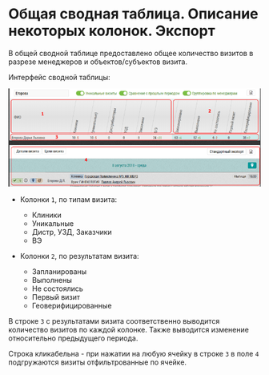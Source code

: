 # Общая сводная таблица. Описание некоторых колонок. Экспорт

В общей сводной таблице предоставлено общее количество визитов в разрезе менеджеров и объектов/субъектов визита.

Интерфейс сводной таблицы:

![](../images/reports-summary-common.png)

- Колонки `1`, по типам визита:

  - Клиники
  - Уникальные
  - Дистр, УЗД, Заказчики
  - ВЭ
  
- Колонки `2`, по результатам визита:

  - Запланированы
  - Выполнены
  - Не состоялись
  - Первый визит
  - Геоверифицированные
  
В строке `3` с результатами визита соответственно выводится количество визитов по каждой колонке.
Также выводится изменение относительно предыдущего периода.

Строка кликабельна - при нажатии на любую ячейку в строке `3` в поле `4` подгружаются визиты отфильтрованные по ячейке.
